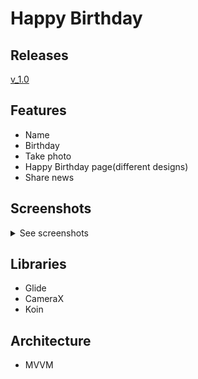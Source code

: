 # Happy Birthday

## Releases

[v_1.0](https://github.com/zonell/HappyBirthday/releases/tag/Step_5)

## Features

- Name
- Birthday
- Take photo
- Happy Birthday page(different designs)
- Share news

## Screenshots

<details>
  <summary>See screenshots</summary>
  
  <img src="https://user-images.githubusercontent.com/13303399/173359345-0bc77d24-cc2b-4d11-a277-4a443bacd43f.jpg" width="400">
  <img src="https://user-images.githubusercontent.com/13303399/173359367-20d39cf6-96e4-4964-9c45-20831c4c3a86.jpg" width="400">
  <img src="https://user-images.githubusercontent.com/13303399/173359649-7a7be76e-089a-4b46-8efc-71a80751fdda.jpg" width="400">
  <img src="https://user-images.githubusercontent.com/13303399/173359663-ffc06467-6a9e-467e-8821-f2e90a29f2af.jpg" width="400">
  <img src="https://user-images.githubusercontent.com/13303399/173359720-78b1a325-4ef3-4b52-9557-4e44be3fadf4.jpg" width="400">
  <img src="https://user-images.githubusercontent.com/13303399/173360017-b646e44b-6cc1-4d0f-9771-15d843249a5c.jpg" width="400">
</details>

## Libraries
- Glide
- CameraX
- Koin

## Architecture
- MVVM
